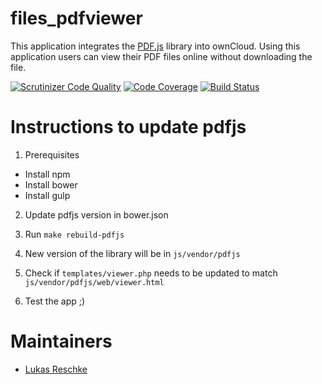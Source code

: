 files_pdfviewer
======

This application integrates the [PDF.js](https://mozilla.github.io/pdf.js/) library into ownCloud. Using this application users can view their PDF files online without downloading the file.

[![Scrutinizer Code Quality](https://scrutinizer-ci.com/g/owncloud/files_pdfviewer/badges/quality-score.png?b=master)](https://scrutinizer-ci.com/g/owncloud/files_pdfviewer/?branch=master)
[![Code Coverage](https://scrutinizer-ci.com/g/owncloud/files_pdfviewer/badges/coverage.png?b=master)](https://scrutinizer-ci.com/g/owncloud/files_pdfviewer/?branch=master)
[![Build Status](https://drone.owncloud.com/api/badges/owncloud/files_pdfviewer/status.svg?branch=master)](https://drone.owncloud.com/owncloud/files_pdfviewer)


Instructions to update pdfjs
===========
1. Prerequisites
- Install npm
- Install bower
- Install gulp

2. Update pdfjs version in bower.json

3. Run `make rebuild-pdfjs`

4. New version of the library will be in `js/vendor/pdfjs`

5. Check if `templates/viewer.php` needs to be updated to match `js/vendor/pdfjs/web/viewer.html`

6. Test the app ;)


Maintainers
===========
- [Lukas Reschke](https://github.com/LukasReschke)

